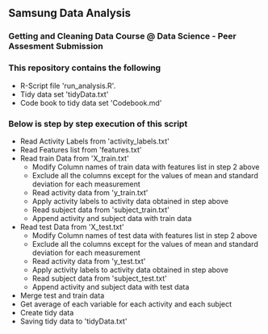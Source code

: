 ## Samsung Data Analysis

### Getting and Cleaning Data Course @ Data Science - Peer Assesment Submission

### This repository contains the following 
* R-Script file 'run_analysis.R'.
* Tidy data set 'tidyData.txt'
* Code book to tidy data set 'Codebook.md'

### Below is step by step execution of this script

* Read Activity Labels from 'activity_labels.txt'
* Read Features list from 'features.txt'
* Read train Data from 'X_train.txt'
	* Modify Column names of train data with features list in step 2 above
	* Exclude all the columns except for the values of mean and standard deviation for each measurement
	* Read activity data from 'y_train.txt'
	* Apply activity labels to activity data obtained in step above
	* Read subject data from 'subject_train.txt'
	* Append activity and subject data with train data
* Read test Data from 'X_test.txt'
	* Modify Column names of test data with features list in step 2 above
	* Exclude all the columns except for the values of mean and standard deviation for each measurement
	* Read activity data from 'y_test.txt'
	* Apply activity labels to activity data obtained in step above
	* Read subject data from 'subject_test.txt'
	* Append activity and subject data with test data
* Merge test and train data
* Get average of each variable for each activity and each subject
* Create tidy data
* Saving tidy data to 'tidyData.txt'
